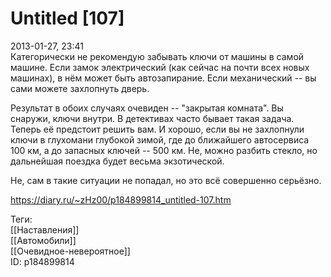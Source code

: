 Untitled [107]
===============

   
 2013-01-27, 23:41   
  Категорически не рекомендую забывать ключи от машины в самой машине. Если замок электрический (как сейчас на почти всех новых машинах), в нём может быть автозапирание. Если механический -- вы сами можете захлопнуть дверь.   
   
 Результат в обоих случаях очевиден -- "закрытая комната". Вы снаружи, ключи внутри. В детективах часто бывает такая задача. Теперь её предстоит решить вам. И хорошо, если вы не захлопнули ключи в глухомани глубокой зимой, где до ближайшего автосервиса 100 км, а до запасных ключей -- 500 км. Не, можно разбить стекло, но дальнейшая поездка будет весьма экзотической.   
   
  Не, сам в такие ситуации не попадал, но это всё совершенно серьёзно.    
    
 <https://diary.ru/~zHz00/p184899814_untitled-107.htm>   
   
 Теги:   
 [[Наставления]]   
 [[Автомобили]]   
 [[Очевидное-невероятное]]   
 ID: p184899814